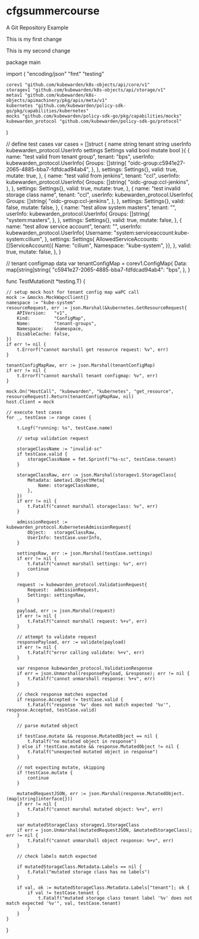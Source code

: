 # cfgsummercourse
A Git Repository Example

This is my first change

This is my second change


package main

import (
	"encoding/json"
	"fmt"
	"testing"

	corev1 "github.com/kubewarden/k8s-objects/api/core/v1"
	storagev1 "github.com/kubewarden/k8s-objects/api/storage/v1"
	metav1 "github.com/kubewarden/k8s-objects/apimachinery/pkg/apis/meta/v1"
	kubernetes "github.com/kubewarden/policy-sdk-go/pkg/capabilities/kubernetes"
	mocks "github.com/kubewarden/policy-sdk-go/pkg/capabilities/mocks"
	kubewarden_protocol "github.com/kubewarden/policy-sdk-go/protocol"
)

// define test cases
var cases = []struct {
	name     string
	tenant   string
	userInfo kubewarden_protocol.UserInfo
	settings Settings
	valid    bool
	mutate   bool
}{
	{
		name:   "test valid from tenant group",
		tenant: "bps",
		userInfo: kubewarden_protocol.UserInfo{
			Groups: []string{
				"oidc-group:c5941e27-2065-4885-bba7-fdfdcad94ab4",
			},
		},
		settings: Settings{},
		valid:    true,
		mutate:   true,
	},
	{
		name:   "test valid from jenkins",
		tenant: "ccl",
		userInfo: kubewarden_protocol.UserInfo{
			Groups: []string{
				"oidc-group:ccl-jenkins",
			},
		},
		settings: Settings{},
		valid:    true,
		mutate:   true,
	},
	{
		name:   "test invalid storage class name",
		tenant: "ccl",
		userInfo: kubewarden_protocol.UserInfo{
			Groups: []string{
				"oidc-group:ccl-jenkins",
			},
		},
		settings: Settings{},
		valid:    false,
		mutate:   false,
	},
	{
		name:   "test allow system masters",
		tenant: "",
		userInfo: kubewarden_protocol.UserInfo{
			Groups: []string{
				"system:masters",
			},
		},
		settings: Settings{},
		valid:    true,
		mutate:   false,
	},
	{
		name:   "test allow service account",
		tenant: "",
		userInfo: kubewarden_protocol.UserInfo{
			Username: "system:serviceaccount:kube-system:cilium",
		},
		settings: Settings{
			AllowedServiceAccounts: []ServiceAccount{{
				Name:      "cilium",
				Namespace: "kube-system",
			}},
		},
		valid:  true,
		mutate: false,
	},
}

// tenant configmap data
var tenantConfigMap = corev1.ConfigMap{
	Data: map[string]string{
		"c5941e27-2065-4885-bba7-fdfdcad94ab4": "bps",
	},
}

func TestMutation(t *testing.T) {

	// setup mock host for tenant config map waPC call
	mock := &mocks.MockWapcClient{}
	namespace := "kube-system"
	resourceRequest, err := json.Marshal(&kubernetes.GetResourceRequest{
		APIVersion:   "v1",
		Kind:         "ConfigMap",
		Name:         "tenant-groups",
		Namespace:    &namespace,
		DisableCache: false,
	})
	if err != nil {
		t.Errorf("cannot marshall get resource request: %v", err)
	}

	tenantConfigMapRaw, err := json.Marshal(tenantConfigMap)
	if err != nil {
		t.Errorf("cannot marshall tenant configmap: %v", err)
	}

	mock.On("HostCall", "kubewarden", "kubernetes", "get_resource", resourceRequest).Return(tenantConfigMapRaw, nil)
	host.Client = mock

	// execute test cases
	for _, testCase := range cases {

		t.Logf("running: %s", testCase.name)

		// setup validation request

		storageClassName := "invalid-sc"
		if testCase.valid {
			storageClassName = fmt.Sprintf("%s-sc", testCase.tenant)
		}

		storageClassRaw, err := json.Marshal(storagev1.StorageClass{
			Metadata: &metav1.ObjectMeta{
				Name: storageClassName,
			},
		})
		if err != nil {
			t.Fatalf("cannot marshall storageclass: %v", err)
		}

		admissionRequest := kubewarden_protocol.KubernetesAdmissionRequest{
			Object:   storageClassRaw,
			UserInfo: testCase.userInfo,
		}

		settingsRaw, err := json.Marshal(testCase.settings)
		if err != nil {
			t.Fatalf("cannot marshall settings: %v", err)
			continue
		}

		request := kubewarden_protocol.ValidationRequest{
			Request:  admissionRequest,
			Settings: settingsRaw,
		}

		payload, err := json.Marshal(request)
		if err != nil {
			t.Fatalf("cannot marshall request: %+v", err)
		}

		// attempt to validate request
		responsePayload, err := validate(payload)
		if err != nil {
			t.Fatalf("error calling validate: %+v", err)
		}

		var response kubewarden_protocol.ValidationResponse
		if err = json.Unmarshal(responsePayload, &response); err != nil {
			t.Fatalf("cannot unmarshall response: %+v", err)
		}

		// check response matches expected
		if response.Accepted != testCase.valid {
			t.Fatalf("response '%v' does not match expected '%v'", response.Accepted, testCase.valid)
		}

		// parse mutated object

		if testCase.mutate && response.MutatedObject == nil {
			t.Fatalf("no mutated object in response")
		} else if !testCase.mutate && response.MutatedObject != nil {
			t.Fatalf("unexpected mutated object in response")
		}

		// not expecting mutate, skipping
		if !testCase.mutate {
			continue
		}

		mutatedRequestJSON, err := json.Marshal(response.MutatedObject.(map[string]interface{}))
		if err != nil {
			t.Fatalf("cannot marshal mutated object: %+v", err)
		}

		var mutatedStorageClass storagev1.StorageClass
		if err = json.Unmarshal(mutatedRequestJSON, &mutatedStorageClass); err != nil {
			t.Fatalf("cannot unmarshall object response: %+v", err)
		}

		// check labels match expected

		if mutatedStorageClass.Metadata.Labels == nil {
			t.Fatal("mutated storage class has no labels")
		}

		if val, ok := mutatedStorageClass.Metadata.Labels["tenant"]; ok {
			if val != testCase.tenant {
				t.Fatalf("mutated storage class tenant label '%v' does not match expected '%v'", val, testCase.tenant)
			}
		}
	}
}
